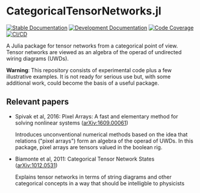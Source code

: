 # CategoricalTensorNetworks.jl

[![Stable Documentation](https://img.shields.io/badge/docs-stable-blue.svg)](https://AlgebraicJulia.github.io/CategoricalTensorNetworks.jl/stable)
[![Development Documentation](https://img.shields.io/badge/docs-dev-blue.svg)](https://AlgebraicJulia.github.io/CategoricalTensorNetworks.jl/dev)
[![Code Coverage](https://codecov.io/gh/AlgebraicJulia/CategoricalTensorNetworks.jl/branch/main/graph/badge.svg)](https://codecov.io/gh/AlgebraicJulia/CategoricalTensorNetworks.jl)
[![CI/CD](https://github.com/AlgebraicJulia/CategoricalTensorNetworks.jl/actions/workflows/julia_ci.yml/badge.svg)](https://github.com/AlgebraicJulia/CategoricalTensorNetworks.jl/actions/workflows/julia_ci.yml)

A Julia package for tensor networks from a categorical point of view. Tensor
networks are viewed as an algebra of the operad of undirected wiring diagrams
(UWDs).

**Warning**: This repository consists of experimental code plus a few
illustrative examples. It is not ready for serious use but, with some additional
work, could become the basis of a useful package.

## Relevant papers

- Spivak et al, 2016: Pixel Arrays: A fast and elementary method for solving
  nonlinear systems ([arXiv:1609.00061](https://arxiv.org/abs/1609.00061))
  
  Introduces unconventional numerical methods based on the idea that relations
  ("pixel arrays") form an algebra of the operad of UWDs. In this package,
  pixel arrays are tensors valued in the boolean rig.

- Biamonte et al, 2011: Categorical Tensor Network States
  ([arXiv:1012.0531](https://arxiv.org/abs/1012.0531))
  
  Explains tensor networks in terms of string diagrams and other categorical
  concepts in a way that should be intelligble to physicists

